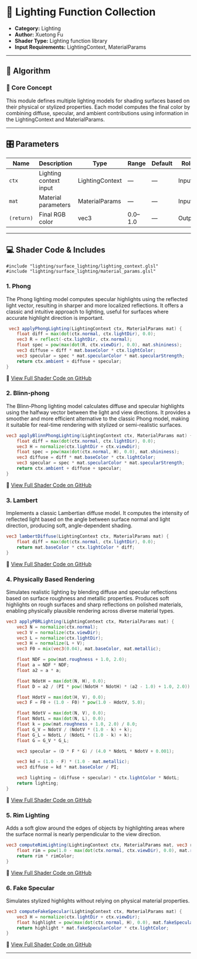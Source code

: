 #  🧩 Lighting Function Collection

- **Category:** Lighting
- **Author:** Xuetong Fu
- **Shader Type:** Lighting function library
- **Input Requirements:** LightingContext, MaterialParams
---

## 🧠 Algorithm

### 🔷 Core Concept

This module defines multiple lighting models for shading surfaces based on their physical or stylized properties. Each model computes the final color by combining diffuse, specular, and ambient contributions using information in the LightingContext and MaterialParams.

---
## 🎛️ Parameters

| Name       | Description            | Type             | Range | Default | Role     |
|------------|------------------------|------------------|-------|---------|----------|
| `ctx`      | Lighting context input | LightingContext  | —     | —       | Input    |
| `mat`      | Material parameters    | MaterialParams   | —     | —       | Input    |
| `(return)` | Final RGB color        | vec3             | 0.0–1.0 | —       | Output   |


---

## 💻 Shader Code & Includes

```
#include "lighting/surface_lighting/lighting_context.glsl"
#include "lighting/surface_lighting/material_params.glsl"
```

### 1. Phong
The Phong lighting model computes specular highlights using the reflected light vector, resulting in sharper and more localized reflections. It offers a classic and intuitive approach to lighting, useful for surfaces where accurate highlight direction is important.

<!--
if you want to put small code snippet
-->
```glsl
 vec3 applyPhongLighting(LightingContext ctx, MaterialParams mat) {
    float diff = max(dot(ctx.normal, ctx.lightDir), 0.0);
    vec3 R = reflect(-ctx.lightDir, ctx.normal);
    float spec = pow(max(dot(R, ctx.viewDir), 0.0), mat.shininess); 
    vec3 diffuse = diff * mat.baseColor * ctx.lightColor;
    vec3 specular = spec * mat.specularColor * mat.specularStrength;
    return ctx.ambient + diffuse + specular;
}
```
🔗 [View Full Shader Code on GitHub](https://github.com/friedaxvictoria/procedural_shader_framework/blob/main/shaders/shaders/lighting/surface_lighting/phong.glsl)

### 2. Blinn-phong
The Blinn-Phong lighting model calculates diffuse and specular highlights using the halfway vector between the light and view directions. It provides a smoother and more efficient alternative to the classic Phong model, making it suitable for real-time rendering with stylized or semi-realistic surfaces.

<!--
if you want to put small code snippet
-->
```glsl
vec3 applyBlinnPhongLighting(LightingContext ctx, MaterialParams mat) {
    float diff = max(dot(ctx.normal, ctx.lightDir), 0.0); 
    vec3 H = normalize(ctx.lightDir + ctx.viewDir); 
    float spec = pow(max(dot(ctx.normal, H), 0.0), mat.shininess); 
    vec3 diffuse = diff * mat.baseColor * ctx.lightColor;
    vec3 specular = spec * mat.specularColor * mat.specularStrength;
    return ctx.ambient + diffuse + specular;
}
```
🔗 [View Full Shader Code on GitHub](https://github.com/friedaxvictoria/procedural_shader_framework/blob/main/shaders/shaders/lighting/surface_lighting/blinn_phong.glsl)

### 3. Lambert
Implements a classic Lambertian diffuse model. It computes the intensity of reflected light based on the angle between surface normal and light direction, producing soft, angle-dependent shading.

<!--
if you want to put small code snippet
-->
```glsl
vec3 lambertDiffuse(LightingContext ctx, MaterialParams mat) {
    float diff = max(dot(ctx.normal, ctx.lightDir), 0.0);
    return mat.baseColor * ctx.lightColor * diff;
}
```
🔗 [View Full Shader Code on GitHub](https://github.com/friedaxvictoria/procedural_shader_framework/blob/main/shaders/shaders/lighting/surface_lighting/lambert.glsl)

### 4. Physically Based Rendering
Simulates realistic lighting by blending diffuse and specular reflections based on surface roughness and metallic properties. Produces soft highlights on rough surfaces and sharp reflections on polished materials, enabling physically plausible rendering across diverse material types.

<!--
if you want to put small code snippet
-->
```glsl
vec3 applyPBRLighting(LightingContext ctx, MaterialParams mat) {
    vec3 N = normalize(ctx.normal);
    vec3 V = normalize(ctx.viewDir);
    vec3 L = normalize(ctx.lightDir);
    vec3 H = normalize(L + V);
    vec3 F0 = mix(vec3(0.04), mat.baseColor, mat.metallic);

    float NDF = pow(mat.roughness + 1.0, 2.0);
    float a = NDF * NDF;
    float a2 = a * a;

    float NdotH = max(dot(N, H), 0.0);
    float D = a2 / (PI * pow((NdotH * NdotH) * (a2 - 1.0) + 1.0, 2.0));

    float HdotV = max(dot(H, V), 0.0);
    vec3 F = F0 + (1.0 - F0) * pow(1.0 - HdotV, 5.0);

    float NdotV = max(dot(N, V), 0.0);
    float NdotL = max(dot(N, L), 0.0);
    float k = pow(mat.roughness + 1.0, 2.0) / 8.0;
    float G_V = NdotV / (NdotV * (1.0 - k) + k);
    float G_L = NdotL / (NdotL * (1.0 - k) + k);
    float G = G_V * G_L;

    vec3 specular = (D * F * G) / (4.0 * NdotL * NdotV + 0.001);

    vec3 kd = (1.0 - F) * (1.0 - mat.metallic);
    vec3 diffuse = kd * mat.baseColor / PI;

    vec3 lighting = (diffuse + specular) * ctx.lightColor * NdotL;
    return lighting;
}
```
🔗 [View Full Shader Code on GitHub](https://github.com/friedaxvictoria/procedural_shader_framework/blob/main/shaders/shaders/lighting/surface_lighting/pbr.glsl)

### 5. Rim Lighting
Adds a soft glow around the edges of objects by highlighting areas where the surface normal is nearly perpendicular to the view direction.

<!--
if you want to put small code snippet
-->
```glsl
vec3 computeRimLighting(LightingContext ctx, MaterialParams mat, vec3 rimColor) {
    float rim = pow(1.0 - max(dot(ctx.normal, ctx.viewDir), 0.0), mat.rimPower);
    return rim * rimColor;
}
```
🔗 [View Full Shader Code on GitHub](https://github.com/friedaxvictoria/procedural_shader_framework/blob/main/shaders/shaders/lighting/surface_lighting/rim_lighting.glsl)

### 6. Fake Specular
Simulates stylized highlights without relying on physical material properties. 

<!--
if you want to put small code snippet
-->
```glsl
vec3 computeFakeSpecular(LightingContext ctx, MaterialParams mat) {
    vec3 H = normalize(ctx.lightDir + ctx.viewDir);
    float highlight = pow(max(dot(ctx.normal, H), 0.0), mat.fakeSpecularPower);
    return highlight * mat.fakeSpecularColor * ctx.lightColor;
}
```
🔗 [View Full Shader Code on GitHub](https://github.com/friedaxvictoria/procedural_shader_framework/blob/main/shaders/shaders/lighting/surface_lighting/fake_specular.glsl)

---

